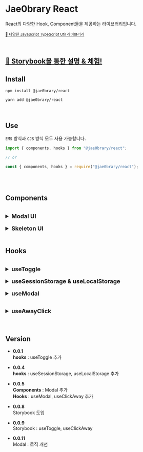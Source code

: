 # Jae0brary React

React의 다양한 Hook, Component들을 제공하는 라이브러리입니다.<br>

<small>[🔗 다양한 JavaScript TypeScript Util 라이브러리](https://www.npmjs.com/package/@jae0brary/utils)</small>

<br>

## [📕 Storybook을 통한 설명 & 체험!](https://66531eb0404c060e28909c53-nicxjyuufq.chromatic.com/)

## Install

```
npm install @jae0brary/react

yarn add @jae0brary/react
```

<br>

## Use

`EMS` 방식과 `CJS` 방식 모두 사용 가능합니다.

```jsx
import { components, hooks } from "@jae0brary/react";

// or

const { components, hooks } = require("@jae0brary/react");
```

<br>

<br>

## Components

<br>

<!---------------------------------------- Modal UI ---------------------------------------------->

<details>
  <summary style="font-size:18px"><b>Modal UI</b></summary>
 <hr>
 <br>

Modal UI를 편하게 사용할 수 있도록 구현한 Modal Component입니다.<br>
기본적으로 `AwayClick`, `Escape key`를 이용한 Modal 닫기 기능을 제공합니다.<br>
( 해당 기능은 Option을 통해 off 할 수 있습니다. )

### use

[📕 Modal - Storybook 설명서 & 체험](https://66531eb0404c060e28909c53-kmxywolvcl.chromatic.com/?path=/docs/components-modal--docs)<br>

Modal은 `useModal hook`과 함께 사용하여 useModal 내부의 값을 Modal에 전달하여 사용할 수 있습니다.<br>

- **isShow Props**에 useModal hook 내부 isShow를 전달합니다.
- **onClose Props**에 useModal hook 내부 handleCloseModal 전달합니다.

<br>

`handleShowModal`를 호출하여 Modal을 나타낼 수 있습니다.

<br>

```tsx
import { Modal, useModal } from "@jae0brary/react";

const {
  isShow, // Modal Component의 isShow Prop에 전달합니다.
  handleShowModal, // Modal을 활성화시킬 때 호출합니다.
  handleCloseModal // Modal Component의 onClose Prop에 전달합니다.
} = useModal();

return (
  <Modal
    isShow={isShow}
    onClose={handleCloseModal}

    // Optional
    hideCloseIcon={false}
    disableAwayClick={false}
    backgroundStyle={/* CSS style */}
    modalStyle={/* CSS style */}
    zIndex={500}
  >

    /* children */

  </Modal>
)
```

### Props

- **isShow**<br>
  useModal의 `isShow` 값을 전달받습니다.

- **onClose**<br>
  useModal의 `handleCloseModal` 메서드를 전달받습니다.

- **hideCloseIcon ( optional )**<br>
  true 전달 시 기본 스타일 `Close Icon`을 비활성화합니다.

- **disableAwayClick ( optional )**<br>
  true 전달 시 `Away Click`을 통한 Modal close 기능을 비활성화합니다.

- **backgroundStyle ( optional )**<br>
  Modal의 background의 스타일을 변경하기 위해 `CSS style` 값을 전달받습니다.

- **modalStyle ( optional )**<br>
  Modal의 스타일을 변경하기 위해 `CSS style` 값을 전달받습니다.

- **zIndex ( optional )**<br>
  필요한 경우 Modal의 `z-index` 값을 제어하기 위해 사용할 수 있습니다.

### type

- **isShow** : `boolean`
- **onClose** : `() => void`

<br>

- **hideCloseIcon ( optional )** : `boolean`
- **disableAwayClick ( optional )** : `boolean`
- **backgroundStyle ( optional )** : `CSSProperties`
- **modalStyle ( optional )** : `CSSProperties`
- **zIndex ( optional )** : `number`

 <hr>
</details>

<br>

<!---------------------------------------- Skeleton ---------------------------------------------->

<details>
  <summary style="font-size:18px"><b>Skeleton UI</b></summary>
 <hr>
 <br>

Skeleton UI를 편하게 만들어 사용할 수 있도록 구현한 Skeleton Component입니다.<br>
기본적으로 `width`, `height`값을 전달해 원하는 크기의 Skeleton을 만들 수 있습니다.<br>
( `radius`값을 전달해 radius를 수정할 수 있습니다. )

### use

[📕 Skeleton - Storybook 설명서 & 체험](https://66531eb0404c060e28909c53-kmxywolvcl.chromatic.com/?path=/docs/components-skeleton--docs)<br>

- **width Props**에 `string` | `number`를 전달해 너비를 지정합니다.
- **height Props**에 `string` | `number`를 전달해 높이를 지정합니다.

<br>

```tsx
import { Skeleton } from "@jae0brary/react";

return (
  <Modal
    width={500} // px
    width="50rem"

    height={300} // px
    height="30rem"

    // Optional
    radius={12} // 12px
    radius="1.2rem"
  />
)
```

### Props

- **width**<br>
  `string` | `number`를 전달해 너비를 지정합니다.
- **height**<br>
  `string` | `number`를 전달해 높이를 지정합니다.
- **radius ( optional )**<br>
  `string` | `number`를 전달해 radius를 지정합니다. ( default = 1.2rem )

### type

- **width** : `string` | `number`
- **height** : `string` | `number`

<br>

- **radius ( optional )** : `boolean` | `number`

 <hr>
</details>

<br>

<!------- Hooks ---------------------------------------------->

## Hooks

<br>

<!---------------------------------------- useToggle ---------------------------------------------->

<details>
  <summary style="font-size:18px"><b>useToggle</b></summary>
 <hr>
 <br>

toggle을 통한 상태를 관리하기 위한 hook입니다.<br>

### use

[📕 useToggle - Storybook 설명서 & 체험](https://66531eb0404c060e28909c53-kmxywolvcl.chromatic.com/?path=/docs/hooks-usetoggle--docs)<br>

useToggle의 인수로 Boolean 값을 전달해 초기 상태를 지정할 수 있습니다.<br>

`( default : false )`

<br>

```jsx
import { useToggle } from "@jae0brary/react";

const { isToggle, handleToggle, handleToggleOn, handleToggleOff } = useToggle(true);
```

### return

- **isToggle** : Toggle의 상태를 `boolean` 나타냅니다.
- **handleToggle** : isToggle의 상태를 반대 값으로 `toggle` 시킵니다.
- **handleToggleOn** : isToggle의 상태를 `true`로 변경시킵니다.
- **handleToggleOff** : isToggle의 상태를 `false`로 변경시킵니다.

### type

- **isToggle** : `boolean`
- **handleToggle** : `() => void`
- **handleToggleOn** : `() => void`
- **handleToggleOff** : `() => void`

 <hr>
</details>

<br>

<!-------------------------------- useSession Local Storage ------------------------------------>

<details>
  <summary style="font-size:18px"><b>useSessionStorage & useLocalStorage</b></summary>
 <hr>
 <br>

Session & Local Storage에 쉽게 접근하여 데이터를 저장하고 꺼내기 위한 hook입니다.

### use

TypeScript를 사용하시는 경우 `Generics Type`을 통해 데이터 Storage 속 데이터의 타입을 전달하실 수 있습니다.

- **param : key**<br>
  Session & Local Storage에 접근할 `key` 값을 전달받습니다.

- **param : initialData**<br>
  전달한 `key`에 해당하는 Session Storage의 기본 값을 전달받습니다.

  <br>

```ts
import { useLocalStorage, useSessionStorage } from "@jae0brary/react";

const {
  data,
  setSessionStorage /* setLocalStorage */,
  removeSessionStorage /* removeLocalStorage */,
} = useSessionStorage<string>({
  key: "address",
  initialData: "",
}); /* useLocalStorage */

setSessionStorage("leey153@naver.com");

removeSessionStorage();
```

### return

- **data** : 전달한 `key`에 해당하는 Session Storage 값을 사용할 수 있습니다.
- **setSessionStorage** : 전달한 `key`에 해당하는 Session Storage에 값을 추가합니다.
- **removeSessionStorage** : 전달한 `key`에 해당하는 Session Storage를 제거합니다.

### type

- **data** : `T`
- **setSessionStorage** : `( newData : T ) => T`
- **removeSessionStorage** : `() => void`

 <hr>
</details>

<br>

<!---------------------------------------- useModal ---------------------------------------------->

<details>
  <summary style="font-size:18px"><b>useModal</b></summary>
 <hr>
 <br>

Modal UI의 상태 관리를 위해 사용하는 hook 입니다.

### use

Modal UI Component와 함께 사용가능합니다.<br>

아래 예시를 참고하여 Modal UI Component의 Prop에 값을 전달합니다.

  <br>

```tsx
import { Modal, useModal } from "@jae0brary/react";

const {
  isShow, // Modal Component의 isShow Prop에 전달합니다.
  handleShowModal, // Modal을 활성화시킬 때 호출합니다.
  handleCloseModal // Modal Component의 onClose Prop에 전달합니다.
} = useModal();

return (
  <Modal
    isShow={isShow}
    onClose={handleCloseModal}

    // Optional
    hideCloseIcon={false}
    disableAwayClick={false}
    backgroundStyle={/* CSS style */}
    modalStyle={/* CSS style */}
    zIndex={500}
  >

    /* children */

  </Modal>
)
```

### return

- **isShow** : Modal Component의 isShow Prop에 전달합니다.
- **handleShowModal** : Modal을 활성화시킬 때 호출합니다.
- **handleCloseModal** : Modal Component의 onClose Prop에 전달합니다.

### type

- **isShow** : `T`
- **handleShowModal** : `() => void`
- **handleCloseModal** : `() => void`

 <hr>

 <br>
 
</details>

 <br>
<br>

<!---------------------------------------- useAwayClick ---------------------------------------------->

<details>
  <summary style="font-size:18px"><b>useAwayClick</b></summary>
 <hr>
 <br>

특정 UI ( 요소 ) 외 다른 UI( 요소 )를 클릭하는 경우에 대해 컨트롤할 수 있는 hook 입니다.

### use

[📕 useClickAway - Storybook 설명서 & 체험](https://66531eb0404c060e28909c53-kmxywolvcl.chromatic.com/?path=/docs/hooks-useclickaway--docs)<br>

useClickAway hook의 인수로 callback 함수를 전달합니다.<br>
이후 useClickAway hook이 반환하는 ref를 대상 요소의 ref에 전달홥니다.<br>
( TypeScript 사용 시, `useClickAway<T>(callback)` 제네릭 타입을 통해 ref의 타입을 전달합니다. )<br>

- **callback**<br>
  다른 UI를 클릭했을 경우 실행될 callback 함수를 전달받습니다.<br>
  ( **type** : `( e? : MouseEvent, TouchEvent ) => void` )

  <br>

```tsx
import { useClickAway } from "@jae0brary/react";

const handler = () => {

  /* ... action */

}

const ref = useClickAway<HTMLButtonElement>(handler);

return (
  <>
    {/* other components */}

    <div ref={ref}>
      Click!
    </div>

    {/* other components */}

  </>
)
```

### return

- **ref** : Click Away의 대상 요소에 전달할 ref입니다.

### type

- **ref** : `MutableRefObject<T | null>`

 <hr>
</details>

<br>

<br>

## Version

- **0.0.1** <br>
  **hooks** : useToggle 추가

- **0.0.4** <br>
  **hooks** : useSessionStorage, useLocalStorage 추가

- **0.0.5** <br>
  **Components** : Modal 추가<br>
  **Hooks** : useModal, useClickAway 추가

- **0.0.8** <br>
  Storybook 도입

- **0.0.9** <br>
  Storybook : useToggle, useClickAway
- **0.0.11** <br>
  Modal : 로직 개선

<!-- <details>
  <summary style="font-size:18px"><b>useToggle</b></summary>
 <hr>
 <br>

### use



 <hr>
</details> -->
